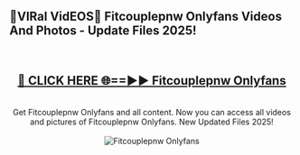 <h2>🔴VIRal VidEOS🔴 Fitcouplepnw Onlyfans Videos And Photos - Update Files 2025!</h2>
<br>
<div align="center">
<h2><a href="https://virallinks.top/odZfE0" rel="nofollow">🔴 CLICK HERE 🌐==►► Fitcouplepnw Onlyfans</a></h2>
<br>
Get Fitcouplepnw Onlyfans and all content. Now you can access all videos and pictures of Fitcouplepnw Onlyfans. New Updated Files 2025!
<br>
<br>
<a href="https://virallinks.top/odZfE0" rel="nofollow" data-target="animated-image.originalLink"><img src="https://i.imgur.com/dJHk4Zq.gif)" alt="Fitcouplepnw Onlyfans" style="max-width: 100%; display: inline-block;" data-target="animated-image.originalImage"></a>
</div>
<br>
